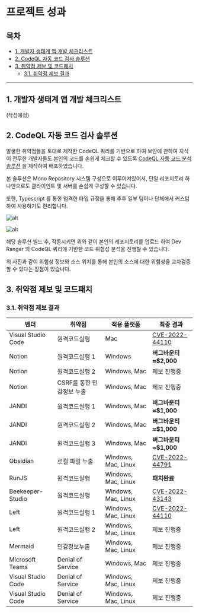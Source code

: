 # 프로젝트 성과

## 목차

- [1. 개발자 생태계 앱 개발 체크리스트](#1-개발자-생태계-앱-개발-체크리스트)
- [2. CodeQL 자동 코드 검사 솔루션](#2-CodeQL-자동-코드-검사-솔루션)
- [3. 취약점 제보 및 코드패치](#3-취약점-제보-및-코드패치)
  - [3.1. 취약점 제보 결과](#31-취약점-제보-결과)

---

## 1. 개발자 생태계 앱 개발 체크리스트

(작성예정)

## 2. CodeQL 자동 코드 검사 솔루션

발굴한 취약점들을 토대로 제작한 CodeQL 쿼리를 기반으로 하여 보안에 관하여 지식이 전무한 개발자들도 본인의 코드를 손쉽게 체크할 수 있도록 [CodeQL 자동 코드 분석 솔루션](https://github.com/BoB11-Dev-Ranger/CodeQL-Service) 을 제작하여 배포하였습니다.

본 솔루션은 Mono Repository 시스템 구성으로 이루어져있어서, 단일 리포지토리 하나만으로도 클라이언트 및 서버를 손쉽게 구성할 수 있습니다.

또한, Typescript 를 통한 엄격한 타입 규정을 통해 추후 일부 팀이나 단체에서 커스텀 하여 사용하기도 편리합니다.

![alt](https://i.imgur.com/uhsbU8K.png)

![alt](https://i.imgur.com/ThPjzNS.png)

해당 솔루션 빌드 후, 작동시키면 위와 같이 본인의 레포지토리를 업로드 하여 Dev Ranger 의 CodeQL 쿼리에 기반한 코드 위험성 분석을 진행할 수 있습니다.

위 사진과 같이 위험성 정보와 소스 위치를 통해 본인의 소스에 대한 위험성을 교차검증 할 수 있다는 장점이 있습니다.

## 3. 취약점 제보 및 코드패치

### 3.1. 취약점 제보 결과

| 벤더               | 취약점                    | 적용 플랫폼         | 최종 결과                                           |
| ------------------ | ------------------------- | ------------------- | --------------------------------------------------- |
| Visual Studio Code | 원격코드실행              | Mac                 | [CVE-2022-44110](https://cve.report/CVE-2022-44110) |
| Notion             | 원격코드실행 1            | Windows             | **버그바운티 ≈$2,000**                              |
| Notion             | 원격코드실행 2            | Windows, Mac        | 제보 진행중                                         |
| Notion             | CSRF를 통한 민감정보 누출 | Windows, Mac        | 제보 진행중                                         |
| JANDI              | 원격코드실행 1            | Windows, Mac        | **버그바운티 ≈$1,000**                              |
| JANDI              | 원격코드실행 2            | Windows, Mac        | **버그바운티 ≈$1,000**                              |
| JANDI              | 원격코드실행 3            | Windows, Mac        | **버그바운티 ≈$1,000**                              |
| Obsidian           | 로컬 파일 누출            | Windows, Mac, Linux | [CVE-2022-44791](https://cve.report/CVE-2022-44791) |
| RunJS              | 원격코드실행              | Windows, Mac, Linux | **패치완료**                                        |
| Beekeeper-Studio   | 원격코드실행              | Windows, Mac, Linux | [CVE-2022-43143](https://cve.report/CVE-2022-43143) |
| Left               | 원격코드실행 1            | Windows, Mac, Linux | [CVE-2022-44110](https://cve.report/CVE-2022-44110) |
| Left               | 원격코드실행 2            | Windows, Mac, Linux | 제보 진행중                                         |
| Mermaid            | 민감정보누출              | Windows, Mac, Linux | 제보 진행중                                         |
| Microsoft Teams    | Denial of Service         | Windows, Mac        | 제보 진행중                                         |
| Visual Studio Code | Denial of Service         | Windows, Mac, Linux | 제보 진행중                                         |
| Visual Studio Code | Denial of Service         | Windows, Mac, Linux | 제보 진행중                                         |
